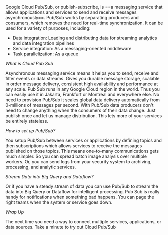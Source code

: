 
Google Cloud Pub/Sub, or publish-subscribe, is ==a messaging service that allows applications and services to send and receive messages asynchronously==. Pub/Sub works by separating producers and consumers, which removes the need for real-time synchronization. It can be used for a variety of purposes, including:

- Data integration: Loading and distributing data for streaming analytics and data integration pipelines
- Service integration: As a messaging-oriented middleware
- Task parallelization: As a queue



*What is Cloud Pub Sub*

Asynchronous messaging service means it helps you to send, receive and filter events or data streams. Gives you durable message storage, scalable in order message delivery, consistent high availability and performance at any scale. Pub Sub runs in any Google Cloud region in the world. Thus you can easily use it in Jakarta, Frankfort or Montreal and everywhere else. No need to provision Pub/Sub it scales global data delivery automatically from 0-millions of messages per second. With Pub/Sub data producers don't need to change anything when the consumers of their data change. Just publish once and let us manage distribution. This lets more of your services be entirely stateless. 

*How to set up Pub/Sub?*

You setup Pub/Sub between services or applications by defining topics and then subscriptions which allows services to receive the messages published on those topics. This means one-to-many communications gets much simpler. So you can spread batch image analysis over multiple workers. Or, you can send logs from your security system to archiving, processing, and analytic services. 

*Stream Data into Big Query and Dataflow?*

Or if you have a steady stream of data you can use Pub/Sub to stream the data into Big Query or Dataflow for intelligent processing. Pub Sub is really handy for notifications when something bad happens. You can page the right teams when the system or service goes down. 

*Wrap Up*

The next time you need a way to connect multiple services, applications, or data sources. Take a minute to try out Cloud Pub/Sub